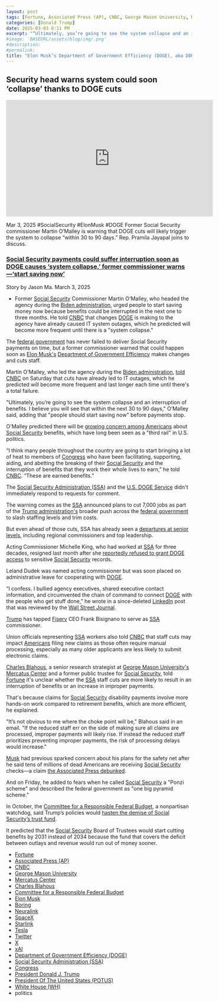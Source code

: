 ```yaml
---
layout: post
tags: [Fortune, Associated Press (AP), CNBC, George Mason University, Mercatus Center, Charles Blahous, Committee for a Responsible Federal Budget, Elon Musk, Boring, Neuralink, SpaceX, Starlink, Tesla, Twitter, X, xAI, Department of Government Efficiency (DOGE), Social Security Administration (SSA), Congress, President Donald J. Trump, President Of The United States (POTUS), White House (WH), politics]
categories: [Donald Trump]
date: 2025-03-03 8:11 PM
excerpt: "“Ultimately, you’re going to see the system collapse and an interruption of benefits. I believe you will see that within the next 30 to 90 days. People should start saving now before payments stop. I think many people throughout the country are going to start bringing a lot of heat to members of Congress who have been facilitating, supporting, aiding, and abetting the breaking of their Social Security and the interruption of benefits that they work their whole lives to earn.These are earned benefits.” – Martin O'Malley, former Social Security Commissioner "
#image: 'BASEURL/assets/blog/img/.png'
#description:
#permalink:
title: "Elon Musk’s Department of Government Efficiency (DOGE), aka DOUCE, Are Fucking Up Social Security Computer Systems. Expect Late Payments of 60 to 90 Days"
---
```



##  Security head warns system could soon ‘collapse’ thanks to DOGE cuts

<iframe width="560" height="315" src="https://www.youtube.com/embed/-HeLgZo9iwU?si=CXeA95O_45Im6NHr" title="YouTube video player" frameborder="0" allow="accelerometer; autoplay; clipboard-write; encrypted-media; gyroscope; picture-in-picture; web-share" referrerpolicy="strict-origin-when-cross-origin" allowfullscreen></iframe>

Mar 3, 2025  #SocialSecurity #ElonMusk #DOGE
Former Social Security commissioner Martin O’Malley is warning that DOGE cuts will likely trigger the system to collapse “within 30 to 90 days.” Rep. Pramila Jayapal joins to discuss. 

### [Social Security payments could suffer interruption soon as DOGE causes ‘system collapse,’ former commissioner warns—‘start saving now’](https://fortune.com/2025/03/03/social-security-payments-benefits-interruption-doge-cuts-system-collapse-retirement-disability/)

Story by Jason Ma. March 3, 2025

- Former [Social Security](https://Www.ssa.gov/) Commissioner Martin O'Malley, who headed the agency during the [Biden administration](https://bidenwhitehouse.archives.gov), urged people to start saving money now because benefits could be interrupted in the next one to three months. He told [CNBC](https://www.cnbc.com/) that changes [DOGE](https://www.doge.gov/) is making to the agency have already caused IT system outages, which he predicted will become more frequent until there is a "system collapse."

The [federal government](https://www.usa.gov/) has never failed to deliver Social Security payments on time, but a former commissioner warned that could happen soon as [Elon Musk's](https://x.com/elonmusk/) [Department of Government Efficiency](https://www.doge.gov/) makes changes and cuts staff.

Martin O'Malley, who led the agency during the [Biden administration](https://bidenwhitehouse.archives.gov), [told CNBC](https://www.cnbc.com/2025/03/01/doge-actions-may-cause-social-security-benefit-interruption-ex-agency-head.html) on Saturday that cuts have already led to IT outages, which he predicted will become more frequent and last longer each time until there's a total failure.

"Ultimately, you’re going to see the system collapse and an interruption of benefits. I believe you will see that within the next 30 to 90 days," O’Malley said, adding that "people should start saving now" before payments stop.

O'Malley predicted there will be [growing concern among Americans](https://fortune.com/2025/02/25/retirees-social-security-advocates-ringing-alarm-bells-elon-musk-doge/) about [Social Security](https://www.ssa.gov/) benefits, which have long been seen as a "third rail" in U.S. politics.

“I think many people throughout the country are going to start bringing a lot of heat to members of [Congress](https://www.congress.gov/) who have been facilitating, supporting, aiding, and abetting the breaking of their [Social Security](https://Www.ssa.gov/) and the interruption of benefits that they work their whole lives to earn,” he told [CNBC](https://www.cnbc.com/). “These are earned benefits.”

The [Social Security Administration (SSA)](https://www.ssa.gov/) and the [U.S. DOGE Service](https://www.ssa.gov/) didn't immediately respond to requests for comment.

The warning comes as the [SSA](https://www.ssa.gov/) announced plans to cut 7,000 jobs as part of the [Trump administration's](https://www.usa.gov/) broader push across the [federal government](https://www.usa.gov/) to slash staffing levels and trim costs.

But even ahead of those cuts, SSA has already seen a [departures at senior levels](https://www.npr.org/2025/02/28/nx-s1-5296986/trump-worker-cuts-social-security-administration), including regional commissioners and top leadership.

Acting Commissioner Michelle King, who had worked at [SSA](https://www.ssa.gov/) for three decades, resigned last month after she [reportedly refused to grant DOGE access](https://www.nbcnews.com/politics/doge/top-social-security-official-steps-disagreement-doge-sensitive-data-rcna192530) to sensitive [Social Security](https://Www.ssa.gov/) records.

Leland Dudek was named acting commissioner but was soon placed on administrative leave for cooperating with [DOGE](https://www.doge.gov/).

“I confess. I bullied agency executives, shared executive contact information, and circumvented the chain of command to connect [DOGE](https://www.doge.gov/) with the people who get stuff done,” he wrote in a since-deleted [LinkedIn](https://fortune.com/company/linkedin/) post that was reviewed by the [Wall Street Journal](https://www.wsj.com/politics/policy/social-security-commissioner-leland-dudek-doge-343d3f5e).

[Trump](https://www.whitehouse.gov/administration/donald-j-trump/) has tapped [Fiserv](https://fortune.com/company/fiserv/) CEO Frank Bisignano to serve as [SSA](https://www.ssa.gov/) commissioner.

Union officials representing [SSA](https://www.ssa.gov/) workers also told [CNBC](https://www.cnbc.com/) that staff cuts may impact [Americans](https://www.usa.gov/) filing new claims as those often require manual processing, especially as many older applicants are less likely to submit electronic claims.

[Charles Blahous](https://www.mercatus.org/scholars/charles-blahous), a senior research strategist at [George Mason University's](https://www.gmu.edu/) [Mercatus Center](https://www.mercatus.org/home) and a former public trustee for [Social Security](https://Www.ssa.gov/), told [Fortune](https://www.fortune.com/) it's unclear whether the [SSA](https://www.ssa.gov/) staff cuts are more likely to result in an interruption of benefits or an increase in improper payments.

That's because claims for [Social Security](https://Www.ssa.gov/) disability payments involve more hands-on work compared to retirement benefits, which are more efficient, he explained.

"It’s not obvious to me where the choke point will be," Blahous said in an email. "If the reduced staff err on the side of making sure all claims are processed, improper payments will likely rise. If instead the reduced staff prioritizes preventing improper payments, the risk of processing delays would increase."

[Musk](https://x.com/elonmusk/) had previous sparked concern about his plans for the safety net after he said tens of millions of dead Americans are receiving [Social Security](https://Www.ssa.gov/) checks—a claim [the Associated Press debunked](https://apnews.com/article/social-security-payments-deceased-false-claims-doge-ed2885f5769f368853ac3615b4852cf7#).

And on Friday, he added to fears when he called [Social Security](https://Www.ssa.gov/) a "Ponzi scheme" and described the federal government as "one big pyramid scheme."

In October, the [Committee for a Responsible Federal Budget](https://www.crfb.org/blogs/what-would-trump-campaign-plans-mean-social-security), a nonpartisan watchdog, said Trump’s policies would [hasten the demise of Social Security’s trust fund](https://fortune.com/2024/10/21/donald-trump-social-security-trust-fund-insolvency-benefit-cuts-kamala-harris/).

It predicted that the [Social Security](https://Www.ssa.gov/) Board of Trustees would start cutting benefits by 2031 instead of 2034 because the fund that covers the deficit between outlays and revenue would run out of money sooner.

- [Fortune](https://www.fortune.com/)
- [Associated Press (AP)](https://www.apnews.com/)
- [CNBC](https://www.cnbc.com/)
- [George Mason University](https://www.gmu.edu/) 
- [Mercatus Center](https://www.mercatus.org/home)
- [Charles Blahous](https://www.mercatus.org/scholars/charles-blahous)
- [Committee for a Responsible Federal Budget](https://www.crfb.org/)
- [Elon Musk](https://x.com/elonmusk/)
- [Boring](https://www.boringcompany.com/)
- [Neuralink](https://neuralink.com/)
- [SpaceX](https://www.spacex.com/)
- [Starlink](https://www.starlink.com/)
- [Tesla](https://www.tesla.com/)
- [Twitter](https://twitter.com/)
- [ X ](https://x.com/)
- [xAI](https://x.ai/)
- [Department of Government Efficiency (DOGE)](https://www.doge.gov/)
- [Social Security Administration (SSA)](https://www.ssa.gov/)
- [Congress](https://www.congress.gov/)
- [President Donald J. Trump](https://www.whitehouse.gov/administration/donald-j-trump/)
- [President Of The United States (POTUS)](https://www.whitehouse.gov/)
- [White House (WH)](https://www.whitehouse.gov/)
- politics
